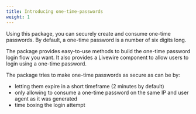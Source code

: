 ```yaml
---
title: Introducing one-time-passwords
weight: 1
---
```


Using this package, you can securely create and consume one-time passwords. By default, a one-time password is a number
of six digits long.

The package provides easy-to-use methods to build the one-time password login flow you want. It also provides a Livewire
component to allow users to login using a one-time password.

The package tries to make one-time passwords as secure as can be by:

- letting them expire in a short timeframe (2 minutes by default)
- only allowing to consume a one-time password on the same IP and user agent as it was generated
- time boxing the login attempt

